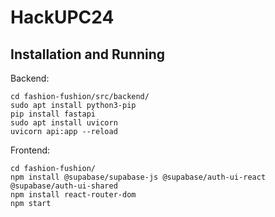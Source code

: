 # HackUPC24

## Installation and Running

Backend:
```
cd fashion-fushion/src/backend/
sudo apt install python3-pip
pip install fastapi
sudo apt install uvicorn
uvicorn api:app --reload
```

Frontend:
```
cd fashion-fushion/
npm install @supabase/supabase-js @supabase/auth-ui-react @supabase/auth-ui-shared
npm install react-router-dom
npm start
```